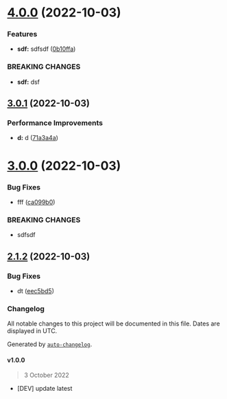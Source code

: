 # [4.0.0](https://github.com/adyfk/test/compare/v3.0.1...v4.0.0) (2022-10-03)


### Features

* **sdf:** sdfsdf ([0b10ffa](https://github.com/adyfk/test/commit/0b10ffa04a8108ee4c44a81b81ce45369dd8f9c2))


### BREAKING CHANGES

* **sdf:** dsf

## [3.0.1](https://github.com/adyfk/test/compare/v3.0.0...v3.0.1) (2022-10-03)


### Performance Improvements

* **d:** d ([71a3a4a](https://github.com/adyfk/test/commit/71a3a4a2c635a38e207f84877863c3ed5c114bdf))

# [3.0.0](https://github.com/adyfk/test/compare/v2.1.2...v3.0.0) (2022-10-03)


### Bug Fixes

* fff ([ca099b0](https://github.com/adyfk/test/commit/ca099b0b6145db890657f81544868f137f07fbdc))


### BREAKING CHANGES

* sdfsdf

## [2.1.2](https://github.com/adyfk/test/compare/v2.1.1...v2.1.2) (2022-10-03)


### Bug Fixes

* dt ([eec5bd5](https://github.com/adyfk/test/commit/eec5bd5f4bfe64b5d7d55c0e51052509cf162115))

### Changelog

All notable changes to this project will be documented in this file. Dates are displayed in UTC.

Generated by [`auto-changelog`](https://github.com/CookPete/auto-changelog).

#### v1.0.0

> 3 October 2022

- [DEV] update latest
